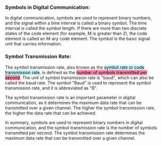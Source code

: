### Symbols in Digital Communication:

In digital communication, symbols are used to represent binary numbers, and the signal within a time interval is called a binary symbol. The time interval is called the symbol length. If there are more than two discrete states of the code element (for example, M is greater than 2), the code element is called an M-ary code element. The symbol is the basic signal unit that carries information.

### Symbol Transmission Rate:

The symbol transmission rate, also known as the <mark style="background: #ABF7F7A6;">symbol rate or code transmission rate</mark>, is defined as the <mark style="background: #FF5582A6;">number of symbols transmitted per second</mark>. The unit of symbol transmission rate is "baud", which can also be called the baud rate. The symbol "Baud" is used to represent the symbol transmission rate, and it is abbreviated as "B".

The symbol transmission rate is an important parameter in digital communication, as it determines the maximum data rate that can be transmitted over a given channel. The higher the symbol transmission rate, the higher the data rate that can be achieved.

In summary, symbols are used to represent binary numbers in digital communication, and the symbol transmission rate is the number of symbols transmitted per second. The symbol transmission rate determines the maximum data rate that can be transmitted over a given channel.

